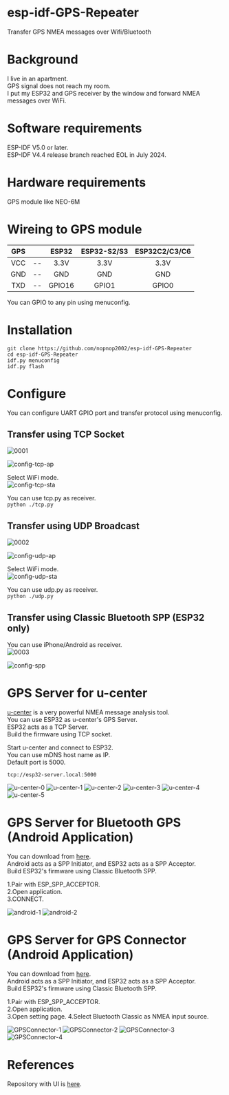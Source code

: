 # esp-idf-GPS-Repeater
Transfer GPS NMEA messages over Wifi/Bluetooth   

# Background
I live in an apartment.   
GPS signal does not reach my room.   
I put my ESP32 and GPS receiver by the window and forward NMEA messages over WiFi.   


# Software requirements
ESP-IDF V5.0 or later.   
ESP-IDF V4.4 release branch reached EOL in July 2024.   


# Hardware requirements
GPS module like NEO-6M   


# Wireing to GPS module

|GPS||ESP32|ESP32-S2/S3|ESP32C2/C3/C6|
|:-:|:-:|:-:|:-:|:-:|
|VCC|--|3.3V|3.3V|3.3V|
|GND|--|GND|GND|GND||
|TXD|--|GPIO16|GPIO1|GPIO0|

You can GPIO to any pin using menuconfig.

# Installation
```
git clone https://github.com/nopnop2002/esp-idf-GPS-Repeater
cd esp-idf-GPS-Repeater
idf.py menuconfig
idf.py flash
```


# Configure
You can configure UART GPIO port and transfer protocol using menuconfig.

## Transfer using TCP Socket   
![0001](https://user-images.githubusercontent.com/6020549/121999796-c53abd80-cde8-11eb-9715-010d359806d6.jpg)

![config-tcp-ap](https://user-images.githubusercontent.com/6020549/204115300-0299a2bb-30a6-4889-b207-f2605adb4f8b.jpg)

Select WiFi mode.   
![config-tcp-sta](https://user-images.githubusercontent.com/6020549/204115301-b3619477-bc67-49cf-bd7c-c055038b53c4.jpg)

You can use tcp.py as receiver.   
`python ./tcp.py`

## Transfer using UDP Broadcast   
![0002](https://user-images.githubusercontent.com/6020549/121999806-c966db00-cde8-11eb-9e83-1bdf7018b47c.jpg)

![config-udp-ap](https://user-images.githubusercontent.com/6020549/204115314-54db412f-f918-4ab2-b78e-8e8c085aee5c.jpg)

Select WiFi mode.   
![config-udp-sta](https://user-images.githubusercontent.com/6020549/204115315-704c8603-b923-432a-befd-34146480aff0.jpg)

You can use udp.py as receiver.   
`python ./udp.py`

## Transfer using Classic Bluetooth SPP (ESP32 only)   
You can use iPhone/Android as receiver.   
![0003](https://user-images.githubusercontent.com/6020549/121999813-cbc93500-cde8-11eb-9de1-927f0d70b3af.jpg)

![config-spp](https://user-images.githubusercontent.com/6020549/122000026-2498cd80-cde9-11eb-95b4-ff4458cc3502.jpg)


# GPS Server for u-center
[u-center](https://www.u-blox.com/en/product/u-center) is a very powerful NMEA message analysis tool.   
You can use ESP32 as u-center's GPS Server.   
ESP32 acts as a TCP Server.   
Build the firmware using TCP socket.   

Start u-center and connect to ESP32.   
You can use mDNS host name as IP.   
Default port is 5000.   

```tcp://esp32-server.local:5000```


![u-center-0](https://user-images.githubusercontent.com/6020549/204116486-f6e8a40f-9045-4d62-8a9b-153bb298ddea.jpg)
![u-center-1](https://user-images.githubusercontent.com/6020549/204116485-0678cdfc-b5ab-404f-8d84-a47943527a5d.jpg)
![u-center-2](https://user-images.githubusercontent.com/6020549/62000218-57118280-b10c-11e9-867b-afa20d1caee3.jpg)
![u-center-3](https://user-images.githubusercontent.com/6020549/62000219-57118280-b10c-11e9-84ae-f07103141d4f.JPG)
![u-center-4](https://user-images.githubusercontent.com/6020549/62000220-57118280-b10c-11e9-825f-cf77f2fdcb5b.JPG)
![u-center-5](https://user-images.githubusercontent.com/6020549/62000221-57aa1900-b10c-11e9-833d-1a5a05aa68ae.jpg)

# GPS Server for Bluetooth GPS (Android Application)
You can download from [here](https://play.google.com/store/apps/details?id=googoo.android.btgps).   
Android acts as a SPP Initiator, and ESP32 acts as a SPP Acceptor.   
Build ESP32's firmware using Classic Bluetooth SPP.   

1.Pair with ESP_SPP_ACCEPTOR.   
2.Open application.   
3.CONNECT.   

![android-1](https://user-images.githubusercontent.com/6020549/122001254-ffa55a00-cdea-11eb-8962-0399f9ce102d.JPG)
![android-2](https://user-images.githubusercontent.com/6020549/122001257-00d68700-cdeb-11eb-84c9-dc4b1428c389.JPG)

# GPS Server for GPS Connector (Android Application)
You can download from [here](https://play.google.com/store/apps/details?id=de.pilablu.gpsconnector).   
Android acts as a SPP Initiator, and ESP32 acts as a SPP Acceptor.   
Build ESP32's firmware using Classic Bluetooth SPP.   

1.Pair with ESP_SPP_ACCEPTOR.   
2.Open application.   
3.Open setting page.
4.Select Bluetooth Classic as NMEA input source.   

![GPSConnector-1](https://github.com/user-attachments/assets/6140b4c0-aa89-4296-a652-da00ad5d56eb)
![GPSConnector-2](https://github.com/user-attachments/assets/7f4a84fe-3174-42b7-a713-01c865d21c88)
![GPSConnector-3](https://github.com/user-attachments/assets/4a8f0641-da41-420b-897b-0c5a99c1afc6)
![GPSConnector-4](https://github.com/user-attachments/assets/5d10edea-2c05-4f1d-a46f-7b4ddc45df3a)

# References
Repository with UI is [here](https://github.com/nopnop2002/esp-idf-GPS-View).   
